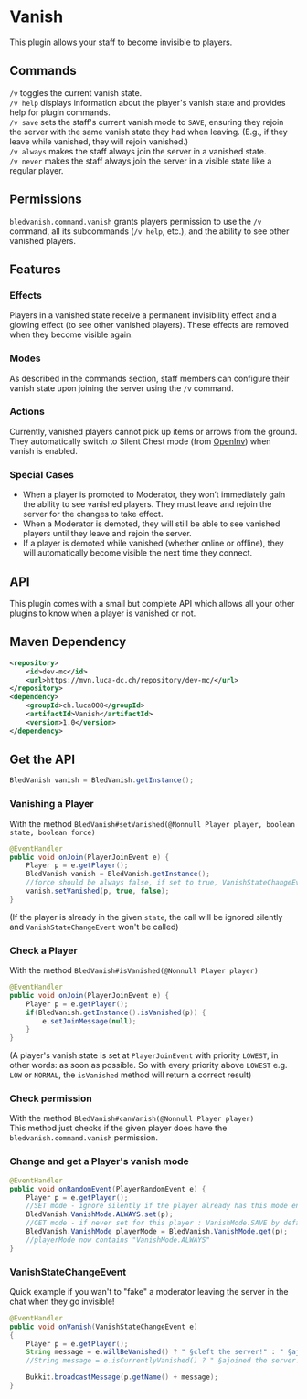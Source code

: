 # Vanish
This plugin allows your staff to become invisible to players.

## Commands
`/v` toggles the current vanish state.  
`/v help` displays information about the player's vanish state and provides help for plugin commands.  
`/v save` sets the staff's current vanish mode to `SAVE`, ensuring they rejoin the server with the same vanish state they had when leaving. (E.g., if they leave while vanished, they will rejoin vanished.)  
`/v always` makes the staff always join the server in a vanished state.  
`/v never` makes the staff always join the server in a visible state like a regular player.  

## Permissions
`bledvanish.command.vanish` grants players permission to use the `/v` command, all its subcommands (`/v help`, etc.), and the ability to see other vanished players.  

## Features
### Effects
Players in a vanished state receive a permanent invisibility effect and a glowing effect (to see other vanished players). These effects are removed when they become visible again.  

### Modes
As described in the commands section, staff members can configure their vanish state upon joining the server using the `/v` command.  

### Actions
Currently, vanished players cannot pick up items or arrows from the ground. They automatically switch to Silent Chest mode (from [OpenInv](https://dev.bukkit.org/projects/openinv)) when vanish is enabled.

### Special Cases
- When a player is promoted to Moderator, they won’t immediately gain the ability to see vanished players. They must leave and rejoin the server for the changes to take effect.  
- When a Moderator is demoted, they will still be able to see vanished players until they leave and rejoin the server.  
- If a player is demoted while vanished (whether online or offline), they will automatically become visible the next time they connect.

## API
This plugin comes with a small but complete API which allows all your other plugins to know when a player is vanished or not.

## Maven Dependency
```xml
<repository>
    <id>dev-mc</id>
    <url>https://mvn.luca-dc.ch/repository/dev-mc/</url>
</repository>
<dependency>
    <groupId>ch.luca008</groupId>
    <artifactId>Vanish</artifactId>
    <version>1.0</version>
</dependency>
```

## Get the API
```java
BledVanish vanish = BledVanish.getInstance();
```

### Vanishing a Player
With the method `BledVanish#setVanished(@Nonnull Player player, boolean state, boolean force)`
```java
@EventHandler
public void onJoin(PlayerJoinEvent e) {
    Player p = e.getPlayer();
    BledVanish vanish = BledVanish.getInstance();
    //force should be always false, if set to true, VanishStateChangeEvent won't be called and cannot be potentially cancelled by other plugins.
    vanish.setVanished(p, true, false);
}
```
(If the player is already in the given `state`, the call will be ignored silently and `VanishStateChangeEvent` won't be called)

### Check a Player
With the method `BledVanish#isVanished(@Nonnull Player player)`
```java
@EventHandler
public void onJoin(PlayerJoinEvent e) {
    Player p = e.getPlayer();
    if(BledVanish.getInstance().isVanished(p)) {
        e.setJoinMessage(null);
    }
}
```
(A player's vanish state is set at `PlayerJoinEvent` with priority `LOWEST`, in other words: as soon as possible. So with every priority above `LOWEST` e.g. `LOW` or `NORMAL`, the `isVanished` method will return a correct result)

### Check permission
With the method `BledVanish#canVanish(@Nonnull Player player)` \
This method just checks if the given player does have the `bledvanish.command.vanish` permission.

### Change and get a Player's vanish mode
```java
@EventHandler
public void onRandomEvent(PlayerRandomEvent e) {
    Player p = e.getPlayer();
    //SET mode - ignore silently if the player already has this mode enabled
    BledVanish.VanishMode.ALWAYS.set(p);
    //GET mode - if never set for this player : VanishMode.SAVE by default
    BledVanish.VanishMode playerMode = BledVanish.VanishMode.get(p);
    //playerMode now contains "VanishMode.ALWAYS"
}
```

### VanishStateChangeEvent
Quick example if you wan't to "fake" a moderator leaving the server in the chat when they go invisible!
```java
@EventHandler
public void onVanish(VanishStateChangeEvent e)
{
    Player p = e.getPlayer();
    String message = e.willBeVanished() ? " §cleft the server!" : " §ajoined the server!";
    //String message = e.isCurrentlyVanished() ? " §ajoined the server!" : " §cleft the server!"; //Choose whatever u find the most intuitive

    Bukkit.broadcastMessage(p.getName() + message);
}
```
